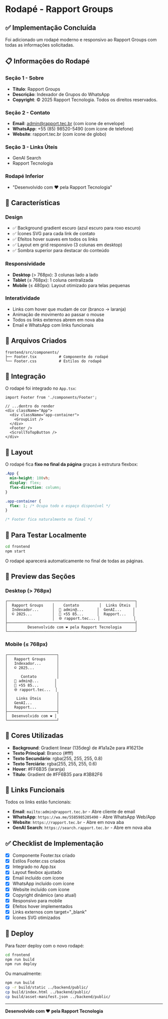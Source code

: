 # Rodapé - Rapport Groups

## ✅ Implementação Concluída

Foi adicionado um rodapé moderno e responsivo ao Rapport Groups com todas as informações solicitadas.

## 📋 Informações do Rodapé

### Seção 1 - Sobre
- **Título**: Rapport Groups
- **Descrição**: Indexador de Grupos do WhatsApp
- **Copyright**: © 2025 Rapport Tecnologia. Todos os direitos reservados.

### Seção 2 - Contato
- **Email**: admin@rapport.tec.br (com ícone de envelope)
- **WhatsApp**: +55 (85) 98520-5490 (com ícone de telefone)
- **Website**: rapport.tec.br (com ícone de globo)

### Seção 3 - Links Úteis
- GenAI Search
- Rapport Tecnologia

### Rodapé Inferior
- "Desenvolvido com ❤️ pela Rapport Tecnologia"

## 🎨 Características

### Design
- ✅ Background gradient escuro (azul escuro para roxo escuro)
- ✅ Ícones SVG para cada link de contato
- ✅ Efeitos hover suaves em todos os links
- ✅ Layout em grid responsivo (3 colunas em desktop)
- ✅ Sombra superior para destacar do conteúdo

### Responsividade
- **Desktop** (> 768px): 3 colunas lado a lado
- **Tablet** (≤ 768px): 1 coluna centralizada
- **Mobile** (≤ 480px): Layout otimizado para telas pequenas

### Interatividade
- Links com hover que mudam de cor (branco → laranja)
- Animação de movimento ao passar o mouse
- Todos os links externos abrem em nova aba
- Email e WhatsApp com links funcionais

## 📁 Arquivos Criados

```
frontend/src/components/
├── Footer.tsx          # Componente do rodapé
└── Footer.css          # Estilos do rodapé
```

## 🔧 Integração

O rodapé foi integrado no `App.tsx`:

```tsx
import Footer from './components/Footer';

// ...dentro do render
<div className="App">
  <div className="app-container">
    <GroupList />
  </div>
  <Footer />
  <ScrollToTopButton />
</div>
```

## 🎯 Layout

O rodapé fica **fixo no final da página** graças à estrutura flexbox:

```css
.App {
  min-height: 100vh;
  display: flex;
  flex-direction: column;
}

.app-container {
  flex: 1; /* Ocupa todo o espaço disponível */
}

/* Footer fica naturalmente no final */
```

## 🚀 Para Testar Localmente

```bash
cd frontend
npm start
```

O rodapé aparecerá automaticamente no final de todas as páginas.

## 📱 Preview das Seções

### Desktop (> 768px)
```
┌─────────────────────────────────────────────────────────┐
│  Rapport Groups    │    Contato         │  Links Úteis  │
│  Indexador...      │  📧 admin@...      │  GenAI...     │
│  © 2025...         │  📱 +55 85...      │  Rapport...   │
│                    │  🌐 rapport.tec... │               │
├─────────────────────────────────────────────────────────┤
│         Desenvolvido com ❤️ pela Rapport Tecnologia      │
└─────────────────────────────────────────────────────────┘
```

### Mobile (≤ 768px)
```
┌──────────────────────┐
│   Rapport Groups     │
│   Indexador...       │
│   © 2025...          │
│                      │
│      Contato         │
│   📧 admin@...       │
│   📱 +55 85...       │
│   🌐 rapport.tec...  │
│                      │
│    Links Úteis       │
│   GenAI...           │
│   Rapport...         │
├──────────────────────┤
│  Desenvolvido com ❤️ │
└──────────────────────┘
```

## 🎨 Cores Utilizadas

- **Background**: Gradient linear (135deg) de #1a1a2e para #16213e
- **Texto Principal**: Branco (#fff)
- **Texto Secundário**: rgba(255, 255, 255, 0.8)
- **Texto Terciário**: rgba(255, 255, 255, 0.6)
- **Hover**: #FF6B35 (laranja)
- **Título**: Gradient de #FF6B35 para #3B82F6

## 🔗 Links Funcionais

Todos os links estão funcionais:

- **Email**: `mailto:admin@rapport.tec.br` - Abre cliente de email
- **WhatsApp**: `https://wa.me/5585985205490` - Abre WhatsApp Web/App
- **Website**: `https://rapport.tec.br` - Abre em nova aba
- **GenAI Search**: `https://search.rapport.tec.br` - Abre em nova aba

## ✅ Checklist de Implementação

- [x] Componente Footer.tsx criado
- [x] Estilos Footer.css criados
- [x] Integrado no App.tsx
- [x] Layout flexbox ajustado
- [x] Email incluído com ícone
- [x] WhatsApp incluído com ícone
- [x] Website incluído com ícone
- [x] Copyright dinâmico (ano atual)
- [x] Responsivo para mobile
- [x] Efeitos hover implementados
- [x] Links externos com target="_blank"
- [x] Ícones SVG otimizados

## 🚢 Deploy

Para fazer deploy com o novo rodapé:

```bash
cd frontend
npm run build
npm run deploy
```

Ou manualmente:

```bash
npm run build
cp -r build/static ../backend/public/
cp build/index.html ../backend/public/
cp build/asset-manifest.json ../backend/public/
```

---

**Desenvolvido com ❤️ pela Rapport Tecnologia**
